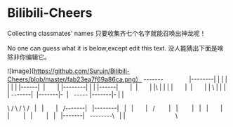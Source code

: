 # Bilibili-Cheers
Collecting classmates' names 
只要收集齐七个名字就能召唤出神龙呢！

No one can guess what it is below,except edit this text.
没人能猜出下面是啥除非你编辑它。

![Image](https://github.com/Suruin/Bilibili-Cheers/blob/master/fab23ea7f69a86ca.png）
-------               |--------|
|                     |        |
|                     |        | 
|------|  |       |   |--------|  |       |   |------|
       |  |       |   |\          |       |   |      |
       |  |       |   |  \        |       |   |      |
-------|  |-------|-  |    \----- |-------|-  |      |

\     /
 \   /
  \ /
   |   |       |     /-------|    |--------|
   |   |       |    /        |    |        |
   |   |       |    |        |    |        |
   |   |-------|    \--------\    |        |
                              \
